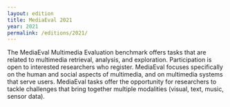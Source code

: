 ```yaml
---
layout: edition
title: MediaEval 2021
year: 2021
permalink: /editions/2021/
---
```


The MediaEval Multimedia Evaluation benchmark offers tasks that are related to multimedia retrieval, analysis, and exploration. Participation is open to interested 
researchers who register. MediaEval focuses specifically on the human and social aspects of multimedia, and on multimedia systems that serve users. MediaEval tasks 
offer the opportunity for researchers to tackle challenges that bring together multiple modalities (visual, text, music, sensor data).

